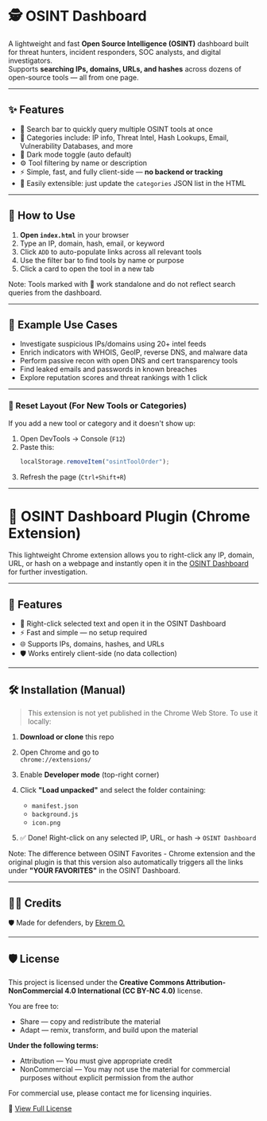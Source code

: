 # 🕵️ OSINT Dashboard

A lightweight and fast **Open Source Intelligence (OSINT)** dashboard built for threat hunters, incident responders, SOC analysts, and digital investigators.  
Supports **searching IPs, domains, URLs, and hashes** across dozens of open-source tools — all from one page.

---

## ✨ Features

- 🔎 Search bar to quickly query multiple OSINT tools at once
- 🎯 Categories include: IP info, Threat Intel, Hash Lookups, Email, Vulnerability Databases, and more
- 🌙 Dark mode toggle (auto default)
- ⚙️ Tool filtering by name or description
- ⚡ Simple, fast, and fully client-side — **no backend or tracking**
- 🧠 Easily extensible: just update the `categories` JSON list in the HTML

---

## 🚀 How to Use

1. **Open `index.html`** in your browser  
2. Type an IP, domain, hash, email, or keyword  
3. Click `ADD` to auto-populate links across all relevant tools  
4. Use the filter bar to find tools by name or purpose  
5. Click a card to open the tool in a new tab

Note: Tools marked with 🔶 work standalone and do not reflect search queries from the dashboard.

---

## 🧩 Example Use Cases

- Investigate suspicious IPs/domains using 20+ intel feeds
- Enrich indicators with WHOIS, GeoIP, reverse DNS, and malware data
- Perform passive recon with open DNS and cert transparency tools
- Find leaked emails and passwords in known breaches
- Explore reputation scores and threat rankings with 1 click

---

### 🧼 Reset Layout (For New Tools or Categories)

If you add a new tool or category and it doesn't show up:

1. Open DevTools → Console (`F12`)
2. Paste this:
   ```js
   localStorage.removeItem("osintToolOrder");
3. Refresh the page (`Ctrl+Shift+R`)

---
# 🧩 OSINT Dashboard Plugin (Chrome Extension)

This lightweight Chrome extension allows you to right-click any IP, domain, URL, or hash on a webpage and instantly open it in the [OSINT Dashboard](https://ekky19.github.io/osint) for further investigation.

---

## 🚀 Features

- 🔎 Right-click selected text and open it in the OSINT Dashboard
- ⚡ Fast and simple — no setup required
- 🌐 Supports IPs, domains, hashes, and URLs
- 🛡 Works entirely client-side (no data collection)

---

## 🛠 Installation (Manual)

> This extension is not yet published in the Chrome Web Store. To use it locally:

1. **Download or clone** this repo

2. Open Chrome and go to  
   `chrome://extensions/`

3. Enable **Developer mode** (top-right corner)

4. Click **"Load unpacked"** and select the folder containing:
   - `manifest.json`
   - `background.js`
   - `icon.png`

5. ✅ Done! Right-click on any selected IP, URL, or hash → `OSINT Dashboard`

Note: The difference between OSINT Favorites - Chrome extension and the original plugin is that this version also automatically triggers all the links under **"YOUR FAVORITES"** in the OSINT Dashboard.


---
## 👨‍💻 Credits

🛡️ Made for defenders, by [Ekrem O.](https://www.linkedin.com/in/ekremozdemir19/)

---

## 🛡 License

This project is licensed under the **Creative Commons Attribution-NonCommercial 4.0 International (CC BY-NC 4.0)** license.

You are free to:
- Share — copy and redistribute the material
- Adapt — remix, transform, and build upon the material

**Under the following terms:**
- Attribution — You must give appropriate credit
- NonCommercial — You may not use the material for commercial purposes without explicit permission from the author

For commercial use, please contact me for licensing inquiries.

🔗 [View Full License](https://creativecommons.org/licenses/by-nc/4.0/)

